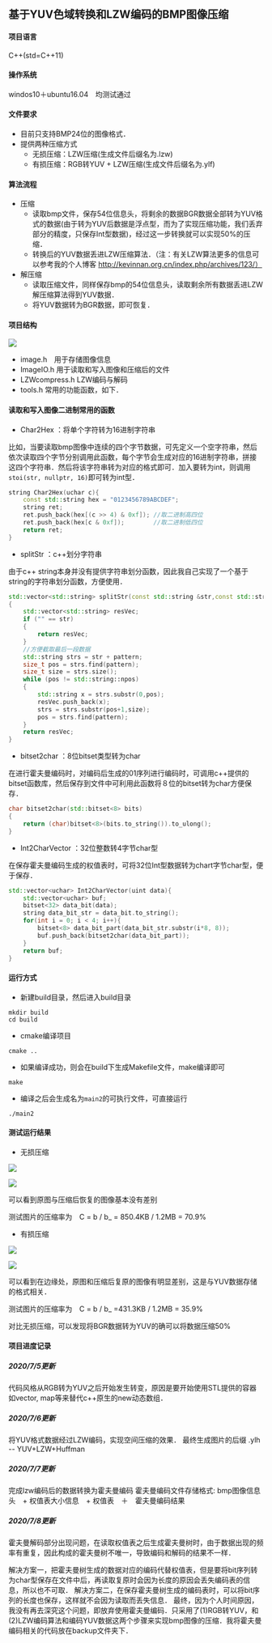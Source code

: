 ## 基于YUV色域转换和LZW编码的BMP图像压缩 

#### 项目语言
C++(std=C++11)

#### 操作系统
windos10＋ubuntu16.04　均测试通过

#### 文件要求

- 目前只支持BMP24位的图像格式．
- 提供两种压缩方式
  - 无损压缩：LZW压缩(生成文件后缀名为.lzw)
  - 有损压缩：RGB转YUV + LZW压缩(生成文件后缀名为.ylf)

#### 算法流程

- 压缩
  - 读取bmp文件，保存54位信息头，将剩余的数据BGR数据全部转为YUV格式的数据(由于转为YUV后数据是浮点型，而为了实现压缩功能，我们丢弃部分的精度，只保存Int型数据)，经过这一步转换就可以实现50%的压缩．
  - 转换后的YUV数据丢进LZW压缩算法．（注：有关LZW算法更多的信息可以参考我的个人博客 http://kevinnan.org.cn/index.php/archives/123/）
- 解压缩
  - 读取压缩文件，同样保存bmp的54位信息头，读取剩余所有数据丢进LZW解压缩算法得到YUV数据．
  - 将YUV数据转为BGR数据，即可恢复．

#### 项目结构

![](images/structure.png)

- image.h　用于存储图像信息
- ImageIO.h 用于读取和写入图像和压缩后的文件
- LZWcompress.h LZW编码与解码
- tools.h 常用的功能函数，如下．

#### 读取和写入图像二进制常用的函数

- Char2Hex ：将单个字符转为16进制字符串

比如，当要读取bmp图像中连续的四个字节数据，可先定义一个空字符串，然后依次读取四个字节分别调用此函数，每个字节会生成对应的16进制字符串，拼接这四个字符串．然后将该字符串转为对应的格式即可．加入要转为int，则调用`stoi(str, nullptr, 16)`即可转为int型．

```cpp
string Char2Hex(uchar c){
	const std::string hex = "0123456789ABCDEF";
	string ret;
	ret.push_back(hex[(c >> 4) & 0xf]); //取二进制高四位
	ret.push_back(hex[c & 0xf]);        //取二进制低四位
	return ret;
}
```

- splitStr ：c++划分字符串

由于c++ string本身并没有提供字符串划分函数，因此我自己实现了一个基于string的字符串划分函数，方便使用．

```cpp
std::vector<std::string> splitStr(const std::string &str,const std::string &pattern)
{
    std::vector<std::string> resVec;
	if ("" == str)
    {
        return resVec;
    }
    //方便截取最后一段数据
    std::string strs = str + pattern;
    size_t pos = strs.find(pattern);
    size_t size = strs.size();
    while (pos != std::string::npos)
    {
        std::string x = strs.substr(0,pos);
        resVec.push_back(x);
        strs = strs.substr(pos+1,size);
        pos = strs.find(pattern);
    }
    return resVec;
}
```

- bitset2char ：8位bitset类型转为char

在进行霍夫曼编码时，对编码后生成的01序列进行编码时，可调用c++提供的bitset函数库，然后保存到文件中可利用此函数将８位的bitset转为char方便保存．

```cpp
char bitset2char(std::bitset<8> bits)
{
	return (char)bitset<8>(bits.to_string()).to_ulong();
}
```

- Int2CharVector ：32位整数转4字节char型

在保存霍夫曼编码生成的权值表时，可将32位Int型数据转为chart字节char型，便于保存．

```cpp
std::vector<uchar> Int2CharVector(uint data){
	std::vector<uchar> buf;
	bitset<32> data_bit(data);
	string data_bit_str = data_bit.to_string();
	for(int i = 0; i < 4; i++){
		bitset<8> data_bit_part(data_bit_str.substr(i*8, 8));
		buf.push_back(bitset2char(data_bit_part));
	}
	return buf;
}
```

#### 运行方式

- 新建build目录，然后进入build目录

```
mkdir build
cd build
```

- cmake编译项目

```
cmake ..
```

- 如果编译成功，则会在build下生成Makefile文件，make编译即可

```
make
```

- 编译之后会生成名为`main2`的可执行文件，可直接运行

```
./main2
```

#### 测试运行结果

- 无损压缩

![](images/result_1.png)

![](images/result_3)

可以看到原图与压缩后恢复的图像基本没有差别

测试图片的压缩率为　C = b / b_ = 850.4KB / 1.2MB =  70.9% 

- 有损压缩

![](images/result_2.png)

![](images/result_4)

可以看到在边缘处，原图和压缩后复原的图像有明显差别，这是与YUV数据存储的格式相关．

测试图片的压缩率为　C = b / b_ =431.3KB / 1.2MB =  35.9%

对比无损压缩，可以发现将BGR数据转为YUV的确可以将数据压缩50%

#### 项目进度记录

##### 2020/7/5更新

代码风格从RGB转为YUV之后开始发生转变，原因是要开始使用STL提供的容器如vector, map等来替代c++原生的new动态数组．


##### 2020/7/6更新
将YUV格式数据经过LZW编码，实现空间压缩的效果．
最终生成图片的后缀 .ylh -- YUV+LZW+Huffman


##### 2020/7/7更新
完成lzw编码后的数据转换为霍夫曼编码
霍夫曼编码文件存储格式: bmp图像信息头　+ 权值表大小信息　+ 权值表　＋　霍夫曼编码结果

##### 2020/7/8更新
霍夫曼解码部分出现问题，在读取权值表之后生成霍夫曼树时，由于数据出现的频率有重复，因此构成的霍夫曼树不唯一，导致编码和解码的结果不一样．

解决方案一，把霍夫曼树生成的数据对应的编码代替权值表，但是要将bit序列转为char型保存在文件中后，再读取复原时会因为长度的原因会丢失编码表的信息，所以也不可取．
解决方案二，在保存霍夫曼树生成的编码表时，可以将bit序列的长度也保存，这样就不会因为读取而丢失信息．
最终，因为个人时间原因，我没有再去深究这个问题，即放弃使用霍夫曼编码．只采用了(1)RGB转YUV，和(2)LZW编码算法和编码YUV数据这两个步骤来实现bmp图像的压缩．我将霍夫曼编码相关的代码放在backup文件夹下．